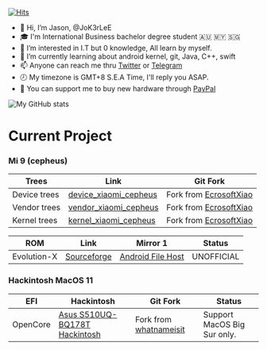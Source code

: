 [![Hits](https://hits.seeyoufarm.com/api/count/incr/badge.svg?url=https%3A%2F%2Fgithub.com%2FJoK3rLeE%2Fhit-counter&count_bg=%2379C83D&title_bg=%239990D7&icon=f-droid.svg&icon_color=%23254CC7&title=Hits&edge_flat=false)](https://hits.seeyoufarm.com)

- 👋   Hi, I’m Jason, @JoK3rLeE
- 🎓   I'm International Business bachelor degree student  🇦🇺 🇲🇾 🇸🇬
- 👀   I’m interested in I.T but 0 knowledge, All learn by myself.
- 🌱   I’m currently learning about android kernel, git, Java, C++, swift
- 📫   Anyone can reach me thru [Twitter](https://twitter.com/Jasonjiangyee) or [Telegram](https://t.me/JoK3rLeE)
- 🕗   My timezone is GMT+8 S.E.A Time, I'll reply you ASAP.
- 🛒   You can support me to buy new hardware through [PayPal](https://www.paypal.com/paypalme/jasonjiangyee)

![My GitHub stats](https://github-readme-stats.vercel.app/api?username=JoK3rLeE&theme=dark&show_icons=true)

# Current Project

### Mi 9 (cepheus)
Trees | Link | Git Fork
------------ | ------------- | -------------
Device trees | [device_xiaomi_cepheus](https://github.com/JoK3rLeE/Device_xiaomi_cepheus) | Fork from [EcrosoftXiao](https://github.com/EcrosoftXiao/device_xiaomi_cepheus)
Vendor trees | [vendor_xiaomi_cepheus](https://github.com/JoK3rLeE/vendor_xiaomi_cepheus) | Fork from [EcrosoftXiao](https://github.com/EcrosoftXiao/vendor_xiaomi_cepheus)
Kernel trees | [kernel_xiaomi_cepheus](https://github.com/JoK3rLeE/kernel_xiaomi_cepheus) | Fork from [EcrosoftXiao](https://github.com/EcrosoftXiao/kernel_xiaomi_cepheus)

ROM | Link | Mirror 1 | Status
------------ | ------------- | ------------- | ------------- |
Evolution-X  | [Sourceforge](https://sourceforge.net/projects/device-xiaomi-cepheus/files/Evolution-X/) | [Android File Host](https://www.androidfilehost.com/?w=files&flid=324419) | UNOFFICIAL 

### Hackintosh MacOS 11 
EFI | Hackintosh | Git Fork | Status
------------ | ------------- | ------------- | -------------
OpenCore | [Asus S510UQ-BQ178T Hackintosh](https://github.com/JoK3rLeE/Asus-S510UQ-BQ178T) | Fork from [whatnameisit](https://github.com/whatnameisit/Asus-Vivobook-X510UA-BQ490-Hackintosh) | Support MacOS Big Sur only. 



<!---
JoK3rLeE/JoK3rLeE is a ✨ special ✨ repository because its `README.md` (this file) appears on your GitHub profile.
You can click the Preview link to take a look at your changes.
--->
